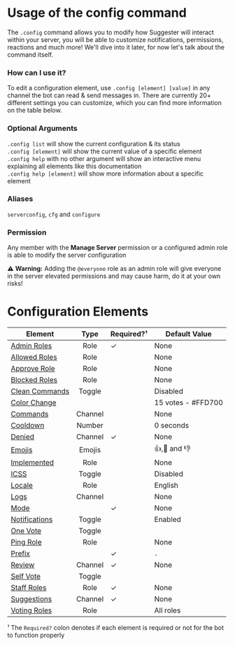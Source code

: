 # Usage of the config command

The `.config` command allows you to modify how Suggester will interact within your server, you will be able to customize notifications, permissions, reactions and much more! We'll dive into it later, for now let's talk about the command itself.

### How can I use it?

To edit a configuration element, use `.config [element] [value]` in any channel the bot can read & send messages in. There are currently 20+ different settings you can customize, which you can find more information on the table below.

### Optional Arguments

`.config list` will show the current configuration & its status\
`.config [element]` will show the current value of a specific element\
`.config help` with no other argument will show an interactive menu explaining all elements like this documentation\
`.config help [element]` will show more information about a specific element

### Aliases
`serverconfig`, `cfg` and `configure`

### Permission
Any member with the **Manage Server** permission or a configured admin role is able to modify the server configuration

⚠ **Warning:** Adding the `@everyone` role as an admin role will give everyone in the server elevated permissions and may cause harm, do it at your own risks!

# Configuration Elements

| Element                                       |                Type                          |   Required?¹          | Default Value         |
|-----------------------------------------------|:--------------------------------------------:|-----------------------|-----------------------|
| [Admin Roles](/config/adminroles)             | Role                                         |        ✓              |      None             |
| [Allowed Roles](/config/allowedroles.md)      | Role                                         |                       |         None          | 
| [Approve Role](/config/approverole.md)        | Role                                         |                       |         None           |
| [Blocked Roles](/config/blockedroles.md)      | Role                                         |                       |         None           |
| [Clean Commands](/config/cleancommands.md)    | Toggle                                       |                       |         Disabled       |
| [Color Change](/config/colorchange.md)        |                                              |                       | 15 votes - #FFD700     |
| [Commands](/config/commands.md)               | Channel                                      |                       |         None           |
| [Cooldown](/config/cooldown.md)               | Number                                       |                       |       0 seconds        |
| [Denied](/config/denied.md)                   | Channel                                      |           ✓           |         None           |
| [Emojis](/config/emojis.md)                   | Emojis                                       |                       |      👍,🤷 and 👎     |
| [Implemented](/config/implemented.md)         | Role                                         |                       |        None            |
| [ICSS](/config/inchannelsuggestions)          | Toggle                                       |                       |         Disabled       |
| [Locale](/config/locale.md)                   | Role                                         |                       |          English       |
| [Logs](/config/logs.md)                       | Channel                                      |                       |            None        |
| [Mode](/config/mode.md)                       |                                              |           ✓           |            None       |
| [Notifications](/config/notify.md)            |  Toggle                                      |                       |            Enabled     |
| [One Vote](/config/onevote.md)                |  Toggle                                      |                       |                      |
| [Ping Role](/config/pingrole.md)              | Role                                         |                       |   None                    |
| [Prefix](/config/prefix.md)                   |                                              |          ✓             |     `.`                  |
| [Review](/config/review.md)                   | Channel                                      |          ✓             |     None                  |
| [Self Vote](/config/selfvote.md)              | Toggle                                       |                       |                                |
| [Staff Roles](/config/staffroles.md)          | Role                                         |           ✓            |       None                      |
| [Suggestions](/config/suggestions.md)         | Channel                                      |          ✓             |       None                      |
| [Voting Roles](/config/voting.md)             | Role                                         |                        |       All roles                  |

¹ The `Required?` colon denotes if each element is required or not for the bot to function properly


